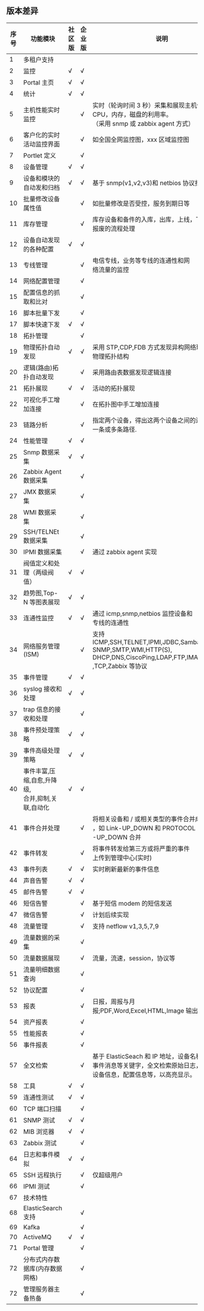 ## 版本差异

|序号|**功能模块**|社区版|企业版|说明|
| --- | ----------------------------------------------- | --- | --- | ------------------------------------------------------------------------------------------------------------------------------- |
| 1   | 多租户支持                                      |     |     |                                                                                                                                 |
| 2   | 监控                                            | √   | √   |                                                                                                                                 |
| 3   | Portal 主页                                     | √   | √   |                                                                                                                                 |
| 4   | 统计                                            | √   | √   |                                                                                                                                 |
| 5   | 主机性能实时监控                                |     | √   | 实时（轮询时间 3 秒）采集和展现主机信息的 CPU，内存，磁盘的利用率。<br />（采用 snmp 或 zabbix agent 方式）                             |
| 6   | 客户化的实时活动监控界面                        |     | √   | 如全国全网监控图，xxx 区域监控图                                                                                                 |
| 7   | Portlet 定义                                    |     | √   |                                                                                                                                 |
| 8   | 设备管理                                        | √   | √   |                                                                                                                                 |
| 9   | 设备和模块的自动发和归档                        | √   | √   | 基于 snmp(v1,v2,v3)和 netbios 协议扫描 IP 网段                                                                                    |
| 10  | 批量修改设备属性值                              |     | √   | 如批量修改是否受控，服务到期日等                                                                                                |
| 11  | 库存管理                                        |     | √   | 库存设备和备件的入库，出库，上线，下线，<br />报废的流程处理                                                                          |
| 12  | 设备自动发现的各种配置                          | √   | √   |                                                                                                                                 |
| 13  | 专线管理                                        |     | √   | 电信专线，业务等专线的连通性和网<br />络流量的监控                                                                                    |
| 14  | 网络配置管理                                    |     | √   |                                                                                                                                 |
| 15  | 配置信息的抓取和比对                            |     | √   |                                                                                                                                 |
| 16  | 脚本批量下发                                    |     | √   |                                                                                                                                 |
| 17  | 脚本快速下发                                    | √   | √   |                                                                                                                                 |
| 18  | 拓扑管理                                        |     | √   |                                                                                                                                 |
| 19  | 物理拓扑自动发现                                | √   | √   | 采用 STP,CDP,FDB 方式发现异构网络环境的<br />物理拓扑结构                                                                             |
| 20  | 逻辑(路由)拓扑自动发现                          |     | √   | 采用路由表数据发现逻辑连接                                                                                                      |
| 21  | 拓扑展现                                        | √   | √   | 活动的拓扑展现                                                                                                                  |
| 22  | 可视化手工增加连接                              |     | √   | 在拓扑图中手工增加连接                                                                                                          |
| 23  | 链路分析                                        |     | √   | 指定两个设备，得出这两个设备之间的连接路径，<br />一条或多条路径.                                                                     |
| 24  | 性能管理                                        | √   | √   |                                                                                                                                 |
| 25  | Snmp 数据采集                                   | √   | √   |                                                                                                                                 |
| 26  | Zabbix Agent 数据采集                           |     | √   |                                                                                                                                 |
| 27  | JMX 数据采集                                    |     | √   |                                                                                                                                 |
| 28  | WMI 数据采集                                    |     | √   |                                                                                                                                 |
| 29  | SSH/TELNEt 数据采集                             |     | √   |                                                                                                                                 |
| 30  | IPMI 数据采集                                   |     | √   | 通过 zabbix agent 实现                                                                                                          |
| 31  | 阀值定义和处理（两级阀值）                      | √   | √   |                                                                                                                                 |
| 32  | 趋势图,Top-N 等图表展现                         | √   | √   |                                                                                                                                 |
| 33  | 连通性监控                                      | √   | √   | 通过 icmp,snmp,netbios 监控设备和<br />专线的连通性                                                                                   |
| 34  | 网络服务管理(ISM)                               |     | √   | 支持 ICMP,SSH,TELNET,IPMI,JDBC,Samba,Netbios,<br />SNMP,SMTP,WMI,HTTP(S),<br />DHCP,DNS,CiscoPing,LDAP,FTP,IMAP,Ctrix,NTP<br />,TCP,Zabbix 等协议 |
| 35  | 事件管理                                        | √   | √   |                                                                                                                                 |
| 36  | syslog 接收和处理                               | √   | √   |                                                                                                                                 |
| 37  | trap 信息的接收和处理                           |     | √   |                                                                                                                                 |
| 38  | 事件预处理策略                                  | √   | √   |                                                                                                                                 |
| 39  | 事件高级处理策略                                | √   | √   |                                                                                                                                 |
| 40  | 事件丰富,压缩,自愈,升降级,<br>合并,抑制,关联,自动化 | √   | √   |                                                                                                                                 |
| 41  | 事件合并处理                                    |     | √   | 将相关设备和 / 或相关类型的事件合并成一个事件<br />，如 Link-UP_DOWN 和 PROTOCOL<br />-UP_DOWN 合并                                         |
| 42  | 事件转发                                        |     | √   | 将事件转发给第三方或将严重的事件<br />上传到管理中心(实时)                                                                            |
| 43  | 事件列表                                        | √   | √   | 实时刷新最新的事件信息                                                                                                          |
| 44  | 声音告警                                        | √   | √   |                                                                                                                                 |
| 45  | 邮件告警                                        | √   | √   |                                                                                                                                 |
| 46  | 短信告警                                        |     | √   | 基于短信 modem 的短信发送                                                                                                       |
| 47  | 微信告警                                        |     | √   | 计划后续实现                                                                                                                    |
| 48  | 流量管理                                        |     | √   | 支持 netflow v1,3,5,7,9                                                                                                         |
| 49  | 流量数据的采集                                  |     | √   |                                                                                                                                 |
| 50  | 流量数据展现                                    |     | √   | 流量，流速，session，协议等                                                                                                     |
| 51  | 流量明细数据查询                                |     | √   |                                                                                                                                 |
| 52  | 协议配置                                        |     | √   |                                                                                                                                 |
| 53  | 报表                                            |     | √   | 日报，周报与月<br>报;PDF,Word,Excel,HTML,Image 输出                                                                                 |
| 54  | 资产报表                                        |     | √   |                                                                                                                                 |
| 55  | 性能报表                                        |     | √   |                                                                                                                                 |
| 56  | 事件报表                                        |     | √   |                                                                                                                                 |
| 57  | 全文检索                                        |     | √   | 基于 ElasticSeach 和 IP 地址，设备名称，<br />事件消息等关键字，全文检索原始日志，<br />设备信息，配置信息等，以高亮显示。                  |
| 58  | 工具                                            | √   | √   |                                                                                                                                 |
| 59  | 连通性测试                                      | √   | √   |                                                                                                                                 |
| 60  | TCP 端口扫描                                    |     | √   |                                                                                                                                 |
| 61  | SNMP 测试                                       | √   | √   |                                                                                                                                 |
| 62  | MIB 浏览器                                      | √   | √   |                                                                                                                                 |
| 63  | Zabbix 测试                                     |     | √   |                                                                                                                                 |
| 64  | 日志和事件模拟                                  | √   | √   |                                                                                                                                 |
| 65  | SSH 远程执行                                    |     | √   | 仅超级用户                                                                                                                      |
| 66  | IPMI 测试                                       |     | √   |                                                                                                                                 |
| 67  | 技术特性                                        |     |     |                                                                                                                                 |
| 68  | ElasticSearch 支持                              |     | √   |                                                                                                                                 |
| 69  | Kafka                                           |     | √   |                                                                                                                                 |
| 70  | ActiveMQ                                        | √   | √   |                                                                                                                                 |
| 71  | Portal 管理                                     |     | √   |                                                                                                                                 |
| 72  | 分布式内存数据库(内存数据网格)                  |     | √   |                                                                                                                                 |
| 72  | 管理服务器主备热备                              |     | √   |                                                                                                                                 ||
